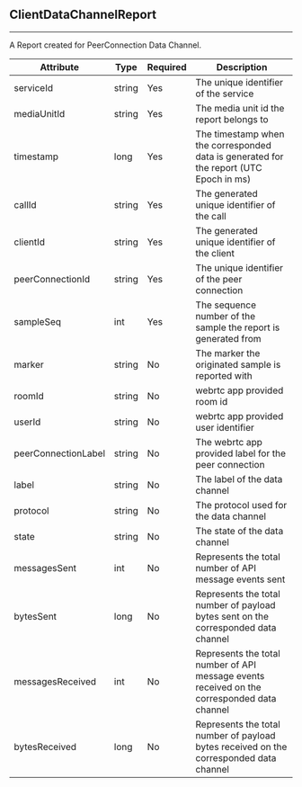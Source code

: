 ## ClientDataChannelReport
---


A Report created for PeerConnection Data Channel.


Attribute | Type | Required | Description 
--- | --- | --- | ---
serviceId | string | Yes | The unique identifier of the service
mediaUnitId | string | Yes | The media unit id the report belongs to
timestamp | long | Yes | The timestamp when the corresponded data is generated for the report (UTC Epoch in ms)
callId | string | Yes | The generated unique identifier of the call
clientId | string | Yes | The generated unique identifier of the client
peerConnectionId | string | Yes | The unique identifier of the peer connection
sampleSeq | int | Yes | The sequence number of the sample the report is generated from
marker | string | No | The marker the originated sample is reported with
roomId | string | No | webrtc app provided room id
userId | string | No | webrtc app provided user identifier
peerConnectionLabel | string | No | The webrtc app provided label for the peer connection
label | string | No | The label of the data channel
protocol | string | No | The protocol used for the data channel
state | string | No | The state of the data channel
messagesSent | int | No | Represents the total number of API message events sent
bytesSent | long | No | Represents the total number of payload bytes sent on the corresponded data channel
messagesReceived | int | No | Represents the total number of API message events received on the corresponded data channel
bytesReceived | long | No | Represents the total number of payload bytes received on the corresponded data channel